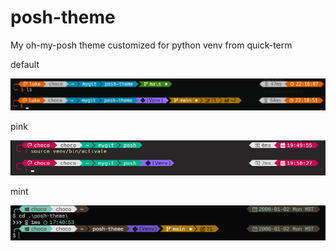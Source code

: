 # posh-theme
My oh-my-posh theme customized for python venv from quick-term

default

![posh-theme.png](posh-theme.png)


pink

![quick-term-pink.png](quick-term-pink.png)


mint

![quick-term-mint.png](quick-term-mint.png)
